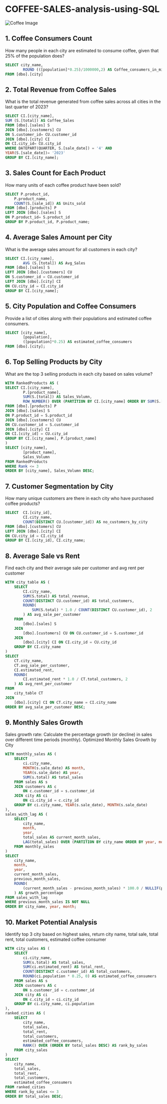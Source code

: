 # COFFEE-SALES-analysis-using-SQL
![Coffee Image](https://github.com/nphan91/COFFEE-SALES-analysis-using-SQL/blob/main/Coffee%20Image.png)

## 1. Coffee Consumers Count
How many people in each city are estimated to consume coffee, given that 25% of the population does?
```sql
SELECT city_name,
		ROUND (([population]*0.25)/1000000,2) AS Coffee_consumers_in_millions
FROM [dbo].[city]
```
## 2. Total Revenue from Coffee Sales
What is the total revenue generated from coffee sales across all cities in the last quarter of 2023?
```sql
SELECT CI.[city_name],
SUM (S.[total]) AS Coffee_Sales
FROM [dbo].[sales] S
JOIN [dbo].[customers] CU
ON S.customer_id= CU.customer_id
JOIN [dbo].[city] CI
ON CI.city_id= CU.city_id
WHERE DATEPART(QUARTER, S.[sale_date]) = '4' AND
YEAR(S.[sale_date])= '2023'
GROUP BY CI.[city_name];
```
## 3. Sales Count for Each Product
How many units of each coffee product have been sold?
```sql
SELECT P.product_id,
	P.product_name,
	COUNT(S.[sale_id]) AS Units_sold
FROM [dbo].[products] P
LEFT JOIN [dbo].[sales] S
ON P.product_id= S.product_id
GROUP BY P.product_id, P.product_name;
```
## 4. Average Sales Amount per City
What is the average sales amount for all customers in each city?
```sql
SELECT CI.[city_name],
		AVG (S.[total]) AS Avg_Sales
FROM [dbo].[sales] S
LEFT JOIN [dbo].[customers] CU
ON S.customer_id = CU.customer_id
LEFT JOIN [dbo].[city] CI
ON CU.city_id = CI.city_id
GROUP BY CI.[city_name];
```
## 5. City Population and Coffee Consumers
Provide a list of cities along with their populations and estimated coffee consumers.
```sql
SELECT [city_name],
		[population],
		([population]*0.25) AS estimated_coffee_consumers
FROM [dbo].[city];
```
## 6. Top Selling Products by City
What are the top 3 selling products in each city based on sales volume?
```sql
WITH RankedProducts AS (
SELECT CI.[city_name],
		P.[product_name],
		SUM(S.[total]) AS Sales_Volumn,
		ROW_NUMBER() OVER (PARTITION BY CI.[city_name] ORDER BY SUM(S.[total]) DESC) AS 'Rank' 
FROM [dbo].[products] P
JOIN [dbo].[sales] S
ON P.product_id = S.product_id
JOIN [dbo].[customers] CU
ON CU.customer_id = S.customer_id
JOIN [dbo].[city] CI
ON CI.[city_id] = CU.city_id
GROUP BY CI.[city_name], P.[product_name]
)
SELECT [city_name],
		[product_name],
		Sales_Volumn
FROM RankedProducts
WHERE Rank <= 3
ORDER BY [city_name], Sales_Volumn DESC;
```
## 7. Customer Segmentation by City
How many unique customers are there in each city who have purchased coffee products?
```sql
SELECT  CI.[city_id], 
		CI.city_name,
		COUNT(DISTINCT CU.[customer_id]) AS no_customers_by_city
FROM [dbo].[customers] CU
LEFT JOIN [dbo].[city] CI
ON CU.city_id = CI.city_id
GROUP BY CI.[city_id], CI.city_name;
```
## 8. Average Sale vs Rent
Find each city and their average sale per customer and avg rent per customer
```sql
WITH city_table AS (
    SELECT 
        CI.city_name,
        SUM(S.total) AS total_revenue,
        COUNT(DISTINCT CU.customer_id) AS total_customers,
        ROUND(
            SUM(S.total) * 1.0 / COUNT(DISTINCT CU.customer_id), 2
        ) AS avg_sale_per_customer
    FROM 
        [dbo].[sales] S
    JOIN 
        [dbo].[customers] CU ON CU.customer_id = S.customer_id
    JOIN 
        [dbo].[city] CI ON CI.city_id = CU.city_id
    GROUP BY CI.city_name
)
SELECT 
    CT.city_name,
    CT.avg_sale_per_customer,
    CI.estimated_rent,
    ROUND(
        CI.estimated_rent * 1.0 / CT.total_customers, 2
    ) AS avg_rent_per_customer
FROM 
    city_table CT
JOIN 
    [dbo].[city] CI ON CT.city_name = CI.city_name
ORDER BY avg_sale_per_customer DESC;
```
## 9. Monthly Sales Growth
Sales growth rate: Calculate the percentage growth (or decline) in sales over different time periods (monthly).
Optimized Monthly Sales Growth by City
```sql
WITH monthly_sales AS (
    SELECT 
        ci.city_name,
        MONTH(s.sale_date) AS month,
        YEAR(s.sale_date) AS year,
        SUM(s.total) AS total_sales
    FROM sales AS s
    JOIN customers AS c
        ON c.customer_id = s.customer_id
    JOIN city AS ci
        ON ci.city_id = c.city_id
    GROUP BY ci.city_name, YEAR(s.sale_date), MONTH(s.sale_date)
),
sales_with_lag AS (
    SELECT
        city_name,
        month,
        year,
        total_sales AS current_month_sales,
        LAG(total_sales) OVER (PARTITION BY city_name ORDER BY year, month) AS previous_month_sales
    FROM monthly_sales
)
SELECT
    city_name,
    month,
    year,
    current_month_sales,
    previous_month_sales,
    ROUND(
        (current_month_sales - previous_month_sales) * 100.0 / NULLIF(previous_month_sales, 0), 2
    ) AS growth_percentage
FROM sales_with_lag
WHERE previous_month_sales IS NOT NULL
ORDER BY city_name, year, month;
```
## 10. Market Potential Analysis
Identify top 3 city based on highest sales, return city name, total sale, total rent, total customers, estimated coffee consumer
```sql
WITH city_sales AS (
    SELECT 
        ci.city_name,
        SUM(s.total) AS total_sales,
        SUM(ci.estimated_rent) AS total_rent,
        COUNT(DISTINCT c.customer_id) AS total_customers,
        ROUND(ci.population * 0.25, 0) AS estimated_coffee_consumers
    FROM sales AS s
    JOIN customers AS c
        ON s.customer_id = c.customer_id
    JOIN city AS ci
        ON c.city_id = ci.city_id
    GROUP BY ci.city_name, ci.population
),
ranked_cities AS (
    SELECT 
        city_name,
        total_sales,
        total_rent,
        total_customers,
        estimated_coffee_consumers,
        RANK() OVER (ORDER BY total_sales DESC) AS rank_by_sales
    FROM city_sales
)
SELECT 
    city_name,
    total_sales,
    total_rent,
    total_customers,
    estimated_coffee_consumers
FROM ranked_cities
WHERE rank_by_sales <= 3
ORDER BY total_sales DESC;
```
